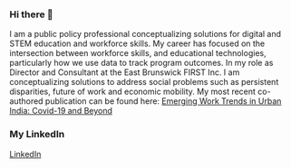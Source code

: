 ### Hi there 👋
I am a public policy professional conceptualizing solutions for digital and STEM education and workforce skills. My career has focused on the intersection between workforce skills, and educational technologies, particularly how we use data to track program outcomes. In my role as Director and Consultant at the East Brunswick FIRST Inc. I am conceptualizing solutions to address social problems such as persistent disparities, future of work and economic mobility. My most recent co-authored publication can be found here:
[Emerging Work Trends in Urban India: Covid-19 and Beyond](https://www.taylorfrancis.com/books/mono/10.4324/9781003264194/emerging-work-trends-urban-india-nidhi-tandon-pratyusha-basu-omkumar-krishnan-bhavani)

### My LinkedIn
[LinkedIn](https://www.linkedin.com/in/nidhi-tandon/)

<!--
**Nidhitandon/Nidhitandon** is a ✨ _special_ ✨ repository because its `README.md` (this file) appears on your GitHub profile.

Here are some ideas to get you started:

- 🔭 I’m currently working at the University of Pennsylvania, School of Social Policy and Practice



